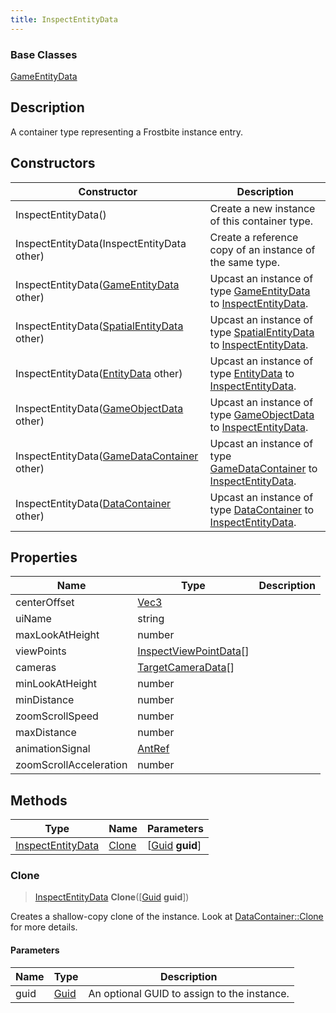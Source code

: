 ```yaml
---
title: InspectEntityData
---
```

### Base Classes

[GameEntityData](GameEntityData)

## Description

A container type representing a Frostbite instance entry.

## Constructors

| Constructor                                                                  | Description                                                                                                               |
| ---------------------------------------------------------------------------- | ------------------------------------------------------------------------------------------------------------------------- |
| InspectEntityData()                                                          | Create a new instance of this container type.                                                                             |
| InspectEntityData(InspectEntityData other)                                   | Create a reference copy of an instance of the same type.                                                                  |
| InspectEntityData([GameEntityData](GameEntityData) other)                    | Upcast an instance of type [GameEntityData](GameEntityData) to [InspectEntityData](InspectEntityData).                    |
| InspectEntityData([SpatialEntityData](SpatialEntityData) other)              | Upcast an instance of type [SpatialEntityData](SpatialEntityData) to [InspectEntityData](InspectEntityData).              |
| InspectEntityData([EntityData](EntityData) other)                            | Upcast an instance of type [EntityData](EntityData) to [InspectEntityData](InspectEntityData).                            |
| InspectEntityData([GameObjectData](GameObjectData) other)                    | Upcast an instance of type [GameObjectData](GameObjectData) to [InspectEntityData](InspectEntityData).                    |
| InspectEntityData([GameDataContainer](GameDataContainer) other)              | Upcast an instance of type [GameDataContainer](GameDataContainer) to [InspectEntityData](InspectEntityData).              |
| InspectEntityData([DataContainer](/vext/ref/shared/class/datacontainer) other) | Upcast an instance of type [DataContainer](/vext/ref/shared/class/datacontainer) to [InspectEntityData](InspectEntityData). |

## Properties

| Name                   | Type                                             | Description |
| ---------------------- | ------------------------------------------------ | ----------- |
| centerOffset           | [Vec3](/vext/ref/shared/class/Vec3)                |             |
| uiName                 | string                                           |             |
| maxLookAtHeight        | number                                           |             |
| viewPoints             | [InspectViewPointData](InspectViewPointData)\[\] |             |
| cameras                | [TargetCameraData](TargetCameraData)\[\]         |             |
| minLookAtHeight        | number                                           |             |
| minDistance            | number                                           |             |
| zoomScrollSpeed        | number                                           |             |
| maxDistance            | number                                           |             |
| animationSignal        | [AntRef](AntRef)                                 |             |
| zoomScrollAcceleration | number                                           |             |

## Methods

| Type                                   | Name            | Parameters                                     |
| -------------------------------------- | --------------- | ---------------------------------------------- |
| [InspectEntityData](InspectEntityData) | [Clone](#clone) | \[[Guid](/vext/ref/shared/class/guid) **guid**\] |

### Clone

> [InspectEntityData](InspectEntityData) **Clone**(\[[Guid](/vext/ref/shared/class/guid) **guid**\])

Creates a shallow-copy clone of the instance. Look at [DataContainer::Clone](/vext/ref/shared/class/datacontainer#clone) for more details.

#### Parameters

| Name | Type         | Description                                 |
| ---- | ------------ | ------------------------------------------- |
| guid | [Guid](Guid) | An optional GUID to assign to the instance. |
